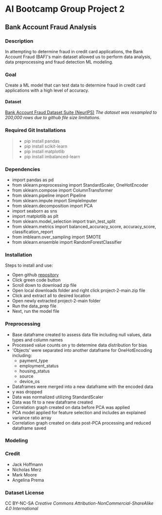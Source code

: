 # AI Bootcamp Group Project 2

## Bank Account Fraud Analysis

### Description
In attempting to determine fraud in credit card applications, the Bank Account Fraud (BAF)'s main dataset allowed us to perform data analysis, data preprocessing and fraud detection ML modeling.

### Goal
Create a ML model that can test data to determine fraud in credit card applications with a high level of accuracy.

#### Dataset
[Bank Account Fraud Dataset Suite (NeurlPS)](https://www.kaggle.com/datasets/sgpjesus/bank-account-fraud-dataset-neurips-2022?select=Base.csv)
*The dataset was resampled to 200,000 rows due to github file size limitations.*

### Required Git Installations
> - pip install pandas
> - pip install scikit-learn
> - pip install matplotlib
> - pip install imbalanced-learn
  
### Dependencies
* import pandas as pd
* from sklearn.preprocessing import StandardScaler, OneHotEncoder
* from sklearn.compose import ColumnTransformer
* from sklearn.pipeline import Pipeline
* from sklearn.impute import SimpleImputer
* from sklearn.decomposition import PCA
* import seaborn as sns
* import matplotlib as plt
* from sklearn.model_selection import train_test_split
* from sklearn.metrics import balanced_accuracy_score, accuracy_score, classification_report
* from imblearn.over_sampling import SMOTE
* from sklearn.ensemble import RandomForestClassifier

### Installation
Steps to install and use:
* Open github [repository](https://github.com/killerpennywise/project-2/tree/main)
* Click green code button
* Scroll down to download zip file
* Open local downloads folder and right click project-2-main.zip file
* Click and extract all to desired location
* Open newly extracted project-2-main folder
* Run the data_prep file
* Next, run the model file

### Preprocessing
* Base dataframe created to assess data file including null values, data types and column names
* Processed value counts on y to determine data distribution for bias
* 'Objects' were separated into another dataframe for OneHotEncoding including:
  - payment_type
  - employment_status
  - housing_status
  - source
  - device_os
*  Dataframes were merged into a new dataframe with the encoded data
*  y was dropped
*  Data was normalized utilizing StandardScaler
*  Data was fit to a new dataframe created
*  Correlation graph created on data before PCA was applied
*  PCA model applied for feature selection and includes an explained variance ratio array
*  Correlation graph created on data post-PCA processing and reduced dataframe saved

### Modeling


### Credit
- Jack Hoffmann
- Nicholas Merz
- Mark Moore
- Angelina Prema

### Dataset License
CC BY-NC-SA
   *Creative Commons Attribution-NonCommercial-ShareAlike 4.0 International*

